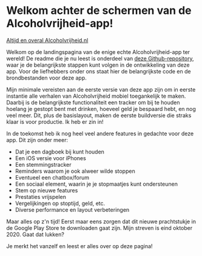 

# Welkom achter de schermen van de Alcoholvrijheid-app!

[Altijd en overal Alcoholvrijheid.nl](https://www.alcoholvrijheid.nl)

Welkom op de landingspagina van de enige echte Alcoholvrijheid-app ter wereld! De readme die je nu leest is onderdeel van [deze Github-repository](https://github.com/reinonlein/wateengast/tree/master/apps/alcoholvrijheid), waar je de belangrijkste stappen kunt volgen in de ontwikkeling van deze app. Voor de liefhebbers onder ons staat hier de belangrijkste code en de brondbestanden voor deze app.

Mijn minimale vereisten aan de eerste versie van deze app zijn om in eerste instantie alle verhalen van Alcoholvrijheid mobiel toegankelijk te maken. Daarbij is de belangrijkste functionaliteit een tracker om bij te houden hoelang je gestopt bent met drinken, hoeveel geld je bespaard hebt, en nog veel meer. Dit, plus de basislayout, maken de eerste buildversie die straks klaar is voor productie. Ik heb er zin in!

In de toekomst heb ik nog heel veel andere features in gedachte voor deze app. Dit zijn onder meer:

- Dat je een dagboek bij kunt houden
- Een iOS versie voor iPhones
- Een stemmingstracker
- Reminders waarom je ook alweer wilde stoppen
- Eventueel een chatbox/forum
- Een sociaal element, waarin je je stopmaatjes kunt ondersteunen
- Stem op nieuwe features
- Prestaties vrijspelen
- Vergelijkingen op stoptijd, geld, etc.
- Diverse performance en layout verbeteringen

Maar alles op z'n tijd! Eerst maar eens zorgen dat dit nieuwe prachtstukje in de Google Play Store te downloaden gaat zijn. Mijn streven is eind oktober 2020. Gaat dat lukken?  

Je merkt het vanzelf en leest er alles over op deze pagina!
